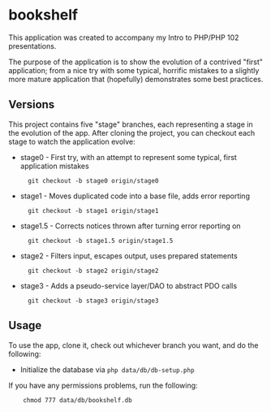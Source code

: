 bookshelf
=========

This application was created to accompany my Intro to PHP/PHP 102 presentations.

The purpose of the application is to show the evolution of a contrived "first" application;
from a nice try with some typical, horrific mistakes to a slightly more mature application
that (hopefully) demonstrates some best practices.

Versions
--------

This project contains five "stage" branches, each representing a stage in the evolution of the app.
After cloning the project, you can checkout each stage to watch the application evolve:

* stage0 - First try, with an attempt to represent some typical, first application mistakes

        git checkout -b stage0 origin/stage0

* stage1 - Moves duplicated code into a base file, adds error reporting

        git checkout -b stage1 origin/stage1

* stage1.5 - Corrects notices thrown after turning error reporting on

        git checkout -b stage1.5 origin/stage1.5

* stage2 - Filters input, escapes output, uses prepared statements

        git checkout -b stage2 origin/stage2

* stage3 - Adds a pseudo-service layer/DAO to abstract PDO calls

        git checkout -b stage3 origin/stage3

Usage
-----

To use the app, clone it, check out whichever branch you want, and do
the following:

* Initialize the database via `php data/db/db-setup.php`

If you have any permissions problems, run the following:

        chmod 777 data/db/bookshelf.db
